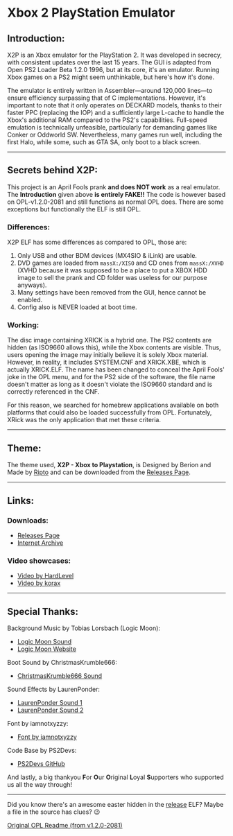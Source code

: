 # Xbox 2 PlayStation Emulator

## Introduction:
X2P is an Xbox emulator for the PlayStation 2. It was developed in secrecy, with consistent updates over the last 15 years. The GUI is adapted from Open PS2 Loader Beta 1.2.0 1996, but at its core, it's an emulator. Running Xbox games on a PS2 might seem unthinkable, but here's how it's done.

The emulator is entirely written in Assembler—around 120,000 lines—to ensure efficiency surpassing that of C implementations. However, it's important to note that it only operates on DECKARD models, thanks to their faster PPC (replacing the IOP) and a sufficiently large L-cache to handle the Xbox's additional RAM compared to the PS2's capabilities. Full-speed emulation is technically unfeasible, particularly for demanding games like Conker or Oddworld SW. Nevertheless, many games run well, including the first Halo, while some, such as GTA SA, only boot to a black screen.

-----

## Secrets behind X2P:
This project is an April Fools prank **and does NOT work** as a real emulator. The **Introduction** given above **is entirely FAKE!!**  The code is however based on OPL-v1.2.0-2081 and still functions as normal OPL does. There are some exceptions but functionally the ELF is still OPL.

### Differences:
X2P ELF has some differences as compared to OPL, those are:
1. Only USB and other BDM devices (MX4SIO & iLink) are usable.
2. DVD games are loaded from ```massX:/XISO``` and CD ones from ```massX:/XVHD``` (XVHD because it was supposed to be a place to put a XBOX HDD image to sell the prank and CD folder was useless for our purpose anyways).
3. Many settings have been removed from the GUI, hence cannot be enabled.
4. Config also is NEVER loaded at boot time.

### Working:
The disc image containing XRICK is a hybrid one. The PS2 contents are hidden (as ISO9660 allows this), while the Xbox contents are visible. Thus, users opening the image may initially believe it is solely Xbox material. However, in reality, it includes SYSTEM.CNF and XRICK.XBE, which is actually XRICK.ELF. The name has been changed to conceal the April Fools' joke in the OPL menu, and for the PS2 side of the software, the file name doesn't matter as long as it doesn't violate the ISO9660 standard and is correctly referenced in the CNF.

For this reason, we searched for homebrew applications available on both platforms that could also be loaded successfully from OPL. Fortunately, XRick was the only application that met these criteria.

-----

## Theme:
The theme used, **X2P - Xbox to Playstation**, is Designed by Berion and Made by [Ripto](https://github.com/knowahitall) and can be downloaded from the [Releases Page](https://github.com/koraxial/Xbox-2-PlayStation-Emulator-AlFa/releases/tag/THM-v1.0.0).

-----

## Links:
### Downloads:
- [Releases Page]( https://github.com/koraxial/Xbox-2-PlayStation-Emulator-AlFa/releases/tag/17022)
- [Internet Archive](https://web.archive.org/web/20240401135103/https://cdn.discordapp.com/attachments/799243822743289866/1224268410708295721/X2P.7z?ex=661cdfce&is=660a6ace&hm=3f213340eb1dc629ac282262210a821e737d93f425362fab764ceda424a84173&)

### Video showcases:
- [Video by HardLevel](https://youtu.be/KPsUgV0-FTU)
- [Video by korax](https://youtu.be/jvNvM48Oi48?si=u4i8o4hk7K-KBNAU)

-----

## Special Thanks:

Background Music by Tobias Lorsbach (Logic Moon):
- [Logic Moon Sound](https://freesound.org/people/LogicMoon/sounds/728162/)
- [Logic Moon Website](https://logic-moon.de/)

Boot Sound by ChristmasKrumble666:
- [ChristmasKrumble666 Sound](https://freesound.org/people/ChristmasKrumble666/sounds/727267/)

Sound Effects by LaurenPonder:
- [LaurenPonder Sound 1](https://freesound.org/people/LaurenPonder/sounds/638903/)
- [LaurenPonder Sound 2](https://freesound.org/people/LaurenPonder/sounds/638899/)

Font by iamnotxyzzy:
- [Font by iamnotxyzzy](https://fontstruct.com/fontstructions/show/1495632)

Code Base by PS2Devs:
- [PS2Devs GitHub](https://github.com/ps2homebrew)

And lastly, a big thankyou **F**or **O**ur **O**riginal **L**oyal **S**upporters who supported us all the way through!

-----

Did you know there's an awesome easter hidden in the [release](https://github.com/koraxial/Xbox-2-PlayStation-Emulator-AlFa/releases/tag/17022) ELF?
Maybe a file in the source has clues? 😉

[Original OPL Readme (from v1.2.0-2081)](OPL_README.md)

